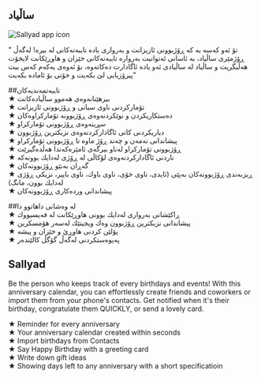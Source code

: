 ## ساڵیاد

<!-- <h1 style="text-align: center">Sallyad </h1> -->
<img src="https://www.azquotes.com/picture-quotes/quote-it-has-long-been-an-axiom-of-mine-that-the-little-things-are-infinitely-the-most-important-arthur-conan-doyle-8-13-56.jpg" alt="Sallyad app icon" align=""
     width="%50"/>

"
تۆ ئەو کەسە بە کە ڕۆژبوونی ئازیزانت و بەرواری یادە تایبەتەکانی لە بیرە! لەگەڵ ڕۆژمێری ساڵیاد، بە ئاسانی ئەتوانیت بەروارە تایبەتەکانی خێزان و هاوڕێکانت لایخۆت هەڵبگریت و ساڵیاد لە ساڵیادی ئەو یادە ئاگادارت دەکاتەوە، بۆ ئەوەی یەکەم کەس بیت پیرۆزبایی لێ بکەیت و خۆتی بۆ ئامادە بکەیت"

##تایبەتمەندیەکان                                                                                                                                                                                                             
★ بیرهێنانەوەی هەموو ساڵیادەکانت                                                                                                                                        
★ تۆمارکردنی ناوی سیانی و ڕۆژبوونی ئازیزانت                                                                                                                                        
★ دەستکاریکردن و نوێکردنەوەی ڕۆژبوونە تۆمارکراوەکان                                                                                                                                        
★ سڕینەوەی ڕۆژبوونی تۆمارکراو                                                                                                                                        
★ دیاریکردنی کاتی ئاگادارکردنەوەی نزیکترین ڕۆژبوون                                                                                                                                        
★ پیشاندانی تەمەن و چەند ڕۆژ ماوە تا ڕۆژبوونی تۆمارکراو                                                                                                                                        
★ ڕۆژبوونی تۆمارکراو لەناو بیرگەی ئامێرەکەتدا هەڵدەگیرێت                                                                                                                                        
★ ناردنی ئاگادارکردنەوەی لۆکاڵی لە ڕۆژی لەدایك بوونەکە                                                                                                                                        
★ گەڕان بەنێو ڕۆژبوونەکان                                                                                                                                                                                                            
★ ڕیزبەندی ڕۆژبوونەکان بەپێی (ئایدی، ناوی خۆی، ناوی باوك، ناوی باپیر، نزیکی ڕۆژی لەدایك بوون، مانگ)                                                                    
★ پیشاندانی وردەکاری ڕۆژبوونەکان                                                                                                                                        

##لە وەشانی داهاتوو دا                                                                                                                                                                                                             
★ ڕاکێشانی بەرواری لەدایك بوونی هاوڕێکانت لە فەیسبووك                                                                                                                                    
★ پیشاندانی نزیکترین ڕۆژبوون وەك ویجیتێك لەسەر هۆمسکرین                                                                                                                                        
★ پۆلێن کردنی هاوڕێ و خێزان و پیشە                                                                                                                                        
★ پەیوەستکردنی لەگەڵ گۆگڵ کالێندەر

## Sallyad
Be the person who keeps track of every birthdays and events! With this anniversary calendar, you can effortlessly create friends and coworkers or import them from your phone's contacts. Get notified when it's their birthday, congratulate them QUICKLY, or send a lovely card.

★ Reminder for every anniversary                                                                                                                                        
★ Your anniversary calendar created within seconds                                                                                                                                        
★ Import birthdays from Contacts                                                                                                                                        
★ Say Happy Birthday with a greeting card                                                                                                                                        
★ Write down gift ideas                                                                                                                                                                                                            
★ Showing days left to any anniversary with a short specificatioin                                                                                                                                        

